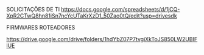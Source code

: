 SOLICITAÇÕES DE TI
https://docs.google.com/spreadsheets/d/1jCQ-XpR2CTwQ8hn81iSn7ncYcUTaKrXzD1_50Zao0tQ/edit?usp=drivesdk

FIRMWARES ROTEADORES

https://drive.google.com/drive/folders/1hdYbZ07P7tvgiXkToJS850LW2UBIFlUE
